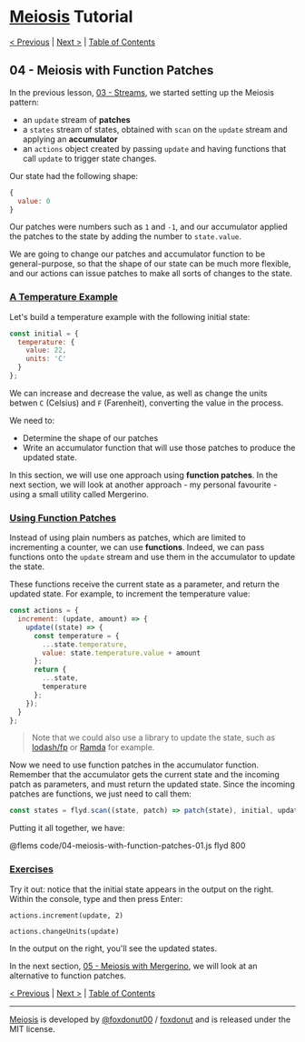 # [Meiosis](https://meiosis.js.org) Tutorial

[< Previous](03-streams.html) |
[Next >](05-meiosis-with-mergerino.html) |
[Table of Contents](toc.html)

## 04 - Meiosis with Function Patches

In the previous lesson, [03 - Streams](03-streams.html), we started setting up the Meiosis pattern:

- an `update` stream of **patches**
- a `states` stream of states, obtained with `scan` on the `update` stream and applying
an **accumulator**
- an `actions` object created by passing `update` and having functions that call `update`
to trigger state changes.

Our state had the following shape:

```js
{
  value: 0
}
```

Our patches were numbers such as `1` and `-1`, and our accumulator applied the patches to the state
by adding the number to `state.value`.

We are going to change our patches and accumulator function to be general-purpose, so that the shape
of our state can be much more flexible, and our actions can issue patches to make all sorts of
changes to the state.

<a name="temperature_example"></a>
### [A Temperature Example](#temperature_example)

Let's build a temperature example with the following initial state:

```js
const initial = {
  temperature: {
    value: 22,
    units: 'C'
  }
};
```

We can increase and decrease the value, as well as change the units betwen `C` (Celsius) and `F`
(Farenheit), converting the value in the process.

We need to:

- Determine the shape of our patches
- Write an accumulator function that will use those patches to produce the updated state.

In this section, we will use one approach using **function patches**. In the next section, we will
look at another approach - my personal favourite - using a small utility called Mergerino.

<a name="using_function_patches"></a>
### [Using Function Patches](#using_function_patches)

Instead of using plain numbers as patches, which are limited to incrementing a counter, we can use
**functions**. Indeed, we can pass functions onto the `update` stream and use them in the
accumulator to update the state.

These functions receive the current state as a parameter, and return the updated state. For example,
to increment the temperature value:

```js
const actions = {
  increment: (update, amount) => {
    update((state) => {
      const temperature = {
        ...state.temperature,
        value: state.temperature.value + amount
      };
      return {
        ...state,
        temperature
      };
    });
  }
};
```

> Note that we could also use a library to update the state, such as
[lodash/fp](https://github.com/lodash/lodash/wiki/FP-Guide) or
[Ramda](https://ramdajs.com/) for example.

Now we need to use function patches in the accumulator function. Remember that the accumulator gets
the current state and the incoming patch as parameters, and must return the updated state. Since the
incoming patches are functions, we just need to call them:

```js
const states = flyd.scan((state, patch) => patch(state), initial, update);
```

Putting it all together, we have:

@flems code/04-meiosis-with-function-patches-01.js flyd 800

<a name="exercises"></a>
### [Exercises](#exercises)

Try it out: notice that the initial state appears in the output on the right. Within the console,
type and then press Enter:

`actions.increment(update, 2)`

`actions.changeUnits(update)`

In the output on the right, you'll see the updated states.

In the next section, [05 - Meiosis with Mergerino](05-meiosis-with-mergerino.html), we will look at
an alternative to function patches.

[< Previous](03-streams.html) |
[Next >](05-meiosis-with-mergerino.html) |
[Table of Contents](toc.html)

-----

[Meiosis](https://meiosis.js.org) is developed by [@foxdonut00](http://twitter.com/foxdonut00) / [foxdonut](https://github.com/foxdonut) and is released under the MIT license.
